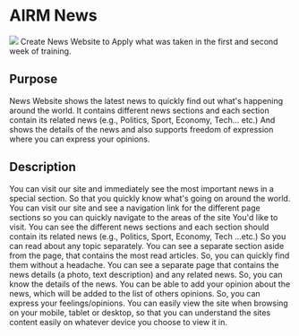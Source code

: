 # AIRM News
![](https://i.imgur.com/4AFESWe.png)
Create News Website to Apply what was taken in the first and second week of training.

## Purpose
News Website shows the latest news to quickly find out what's happening around the world. It contains different news sections and each section contain its related news (e.g., Politics, Sport, Economy, Tech... etc.) And shows the details of the news and also supports freedom of expression where you can express your opinions. 

## Description
You can visit our site and immediately see the most important news in a special section. So that you quickly know what's going on around the world. You can visit our site and see a navigation link for the different page sections so you can quickly navigate to the areas of the site You'd like to visit. You can see the different news sections and each section should contain its related news (e.g., Politics, Sport, Economy, Tech ...etc.) So you can read about any topic separately. You can see a separate section aside from the page, that contains the most read articles. So, you can quickly find them without a headache. You can see a separate page that contains the news details (a photo, text description) and any related news. So, you can know the details of the news. You can be able to add your opinion about the news, which will be added to the list of others opinions. So, you can express your feelings/opinions. You can easily view the site when browsing on your mobile, tablet or desktop, so that you can understand the sites content easily on whatever device you choose to view it in.
